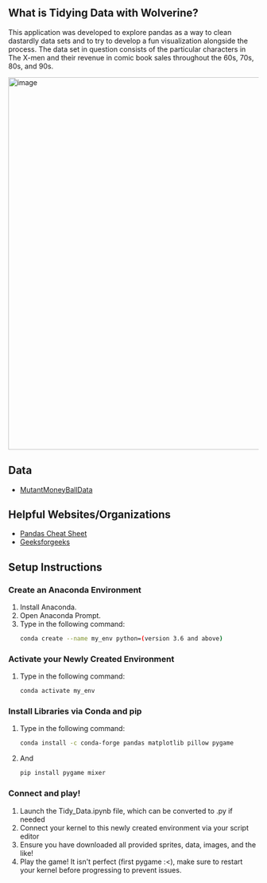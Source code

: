 
## What is Tidying Data with Wolverine?
This application was developed to explore pandas as a way to clean dastardly data sets and to try to 
develop a fun visualization alongside the process. The data set in question consists
of the particular characters in The X-men and their revenue in comic book sales
throughout the 60s, 70s, 80s, and 90s.


<img width="749" alt="image" src="https://github.com/user-attachments/assets/264c41be-69b6-4131-b213-e2756e488446" />




## Data
- [MutantMoneyBallData](https://github.com/EliCash82/mutantmoneyball/tree/main)

## Helpful Websites/Organizations
- [Pandas Cheat Sheet](https://pandas.pydata.org/Pandas_Cheat_Sheet.pdf)
- [Geeksforgeeks](https://www.geeksforgeeks.org/)

## Setup Instructions

### Create an Anaconda Environment
1. Install Anaconda.
2. Open Anaconda Prompt.
3. Type in the following command:
   ```bash
   conda create --name my_env python=(version 3.6 and above)

### Activate your Newly Created Environment
1. Type in the following command:
   ```bash
   conda activate my_env
### Install Libraries via Conda and pip
1. Type in the following command:
   ```bash
   conda install -c conda-forge pandas matplotlib pillow pygame
2. And
   ```bash
   pip install pygame mixer
   
### Connect and play!
1. Launch the Tidy_Data.ipynb file, which can be converted to .py if needed
2. Connect your kernel to this newly created environment via your script editor
3. Ensure you have downloaded all provided sprites, data, images, and the like!
4. Play the game! It isn't perfect (first pygame :<), make sure to restart your kernel before progressing to prevent issues.
